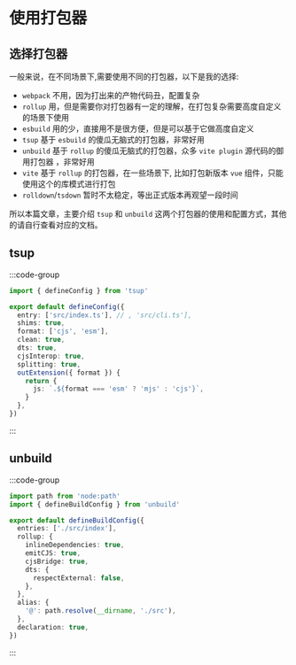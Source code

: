 # 使用打包器

## 选择打包器

一般来说，在不同场景下,需要使用不同的打包器，以下是我的选择:

- `webpack` 不用，因为打出来的产物代码丑，配置复杂
- `rollup` 用，但是需要你对打包器有一定的理解，在打包复杂需要高度自定义的场景下使用
- `esbuild` 用的少，直接用不是很方便，但是可以基于它做高度自定义
- `tsup` 基于 `esbuild` 的傻瓜无脑式的打包器，非常好用
- `unbuild` 基于 `rollup` 的傻瓜无脑式的打包器，众多 `vite plugin` 源代码的御用打包器 ，非常好用
- `vite` 基于 `rollup` 的打包器，在一些场景下, 比如打包新版本 `vue` 组件，只能使用这个的库模式进行打包
- `rolldown`/`tsdown` 暂时不太稳定，等出正式版本再观望一段时间

所以本篇文章，主要介绍 `tsup` 和 `unbuild` 这两个打包器的使用和配置方式，其他的请自行查看对应的文档。

## tsup

:::code-group

```ts [tsup.config.ts]
import { defineConfig } from 'tsup'

export default defineConfig({
  entry: ['src/index.ts'], // , 'src/cli.ts'],
  shims: true,
  format: ['cjs', 'esm'],
  clean: true,
  dts: true,
  cjsInterop: true,
  splitting: true,
  outExtension({ format }) {
    return {
      js: `.${format === 'esm' ? 'mjs' : 'cjs'}`,
    }
  },
})
```

:::

## unbuild

:::code-group

```ts [build.config.ts]
import path from 'node:path'
import { defineBuildConfig } from 'unbuild'

export default defineBuildConfig({
  entries: ['./src/index'],
  rollup: {
    inlineDependencies: true,
    emitCJS: true,
    cjsBridge: true,
    dts: {
      respectExternal: false,
    },
  },
  alias: {
    '@': path.resolve(__dirname, './src'),
  },
  declaration: true,
})
```

:::
